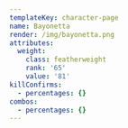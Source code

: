 ```yaml
---
templateKey: character-page
name: Bayonetta
render: /img/bayonetta.png
attributes:
  weight:
    class: featherweight
    rank: '65'
    value: '81'
killConfirms:
  - percentages: {}
combos:
  - percentages: {}
---
```


